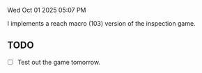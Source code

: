 Wed Oct 01 2025
05:07 PM

I implements a reach macro (103) version of the inspection game.

TODO
----

- [ ] Test out the game tomorrow.

